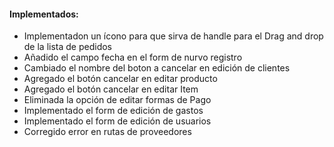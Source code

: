 <h4>Implementados:</h4>  
<ul>   
    <li>Implementadon un ícono para que sirva de handle para el Drag and drop de la lista de pedidos</li>
    <li>Añadido el campo fecha en el form de nurvo registro</li>
    <li>Cambiado el nombre del boton a cancelar en edición de clientes</li>
    <li>Agregado el botón cancelar en editar producto</li>
    <li>Agregado el botón cancelar en editar Item</li>
    <li>Eliminada la opción de editar formas de Pago</li>
    <li>Implementado el form de edición de gastos</li>
    <li>Implementado el form de edición de usuarios</li>
    <li>Corregido error en rutas de proveedores</li>
</ul>